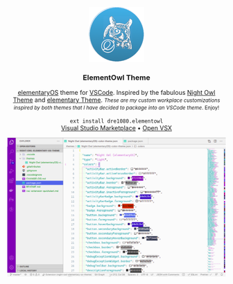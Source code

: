 <p align="center">
  <a href="https://github.com/dre1080/elementowl-vscode-theme">
    <img src="./icon.png" width=128>
  </a>

  <h3 align="center"><strong>ElementOwl Theme</strong></h3>

  <p align="center">
    <a href="https://elementary.io/">elementaryOS</a> theme for <a href="https://code.visualstudio.com/">VSCode</a>. Inspired by the fabulous <a href="https://github.com/sdras/night-owl-vscode-theme">Night Owl Theme</a> and <a href="https://github.com/electricduck/vscode-elementary-theme">elementary Theme</a>.
    <small><em>These are my custom workplace customizations inspired by both themes that I have decided to package into an VSCode theme</em>. Enjoy!</small>
  </p>

  <p align="center">
    <code>ext install dre1080.elementowl</code>
    <br />
    <a href="https://marketplace.visualstudio.com/items?itemName=dre1080.elementowl">Visual Studio Marketplace</a> &bull;
    <a href="https://open-vsx.org/extension/dre1080/elementowl">Open VSX</a>
  </p>

  <p align="center">
    <img src="./screen.png">
  </p>
</p>
